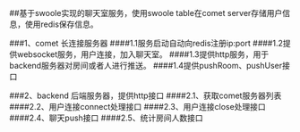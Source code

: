 ##基于swoole实现的聊天室服务，使用swoole table在comet server存储用户信息，使用redis保存信息。

###1、comet 长连接服务器
####1.1服务启动自动向redis注册ip:port 
####1.2提供websocket服务，用户连接，加入聊天室。
####1.3提供http服务，用于backend服务器对房间或者人进行推送。
####1.4提供pushRoom、pushUser接口

###2、backend 后端服务器，提供http接口
####2.1、获取comet服务器列表
####2.2、用户连接connect处理接口
####2.3、用户连接close处理接口
####2.4、聊天push接口
####2.5、统计房间人数接口